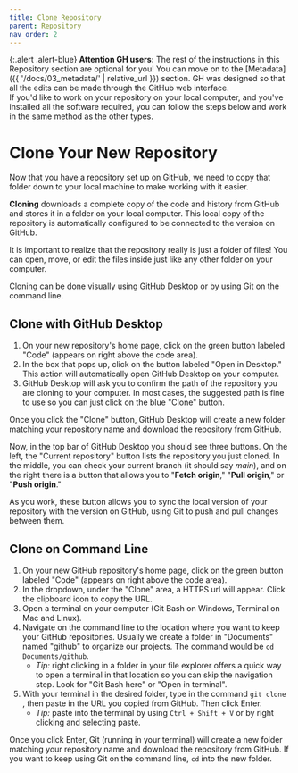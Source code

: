 ```yaml
---
title: Clone Repository
parent: Repository
nav_order: 2
---
```


{:.alert .alert-blue}
**Attention GH users:** The rest of the instructions in this Repository section are optional for you!
You can move on to the [Metadata]({{ '/docs/03_metadata/' | relative_url }}) section. 
GH was designed so that all the edits can be made through the GitHub web interface. <br>
If you'd like to work on your repository on your local computer, and you've installed all the software required, you can follow the steps below and work in the same method as the other types.

# Clone Your New Repository

Now that you have a repository set up on GitHub, we need to copy that folder down to your local machine to make working with it easier.

**Cloning** downloads a complete copy of the code and history from GitHub and stores it in a folder on your local computer.
This local copy of the repository is automatically configured to be connected to the version on GitHub.

It is important to realize that the repository really is just a folder of files!
You can open, move, or edit the files inside just like any other folder on your computer.

Cloning can be done visually using GitHub Desktop or by using Git on the command line. 

## Clone with GitHub Desktop

1. On your new repository's home page, click on the green button labeled "Code" (appears on right above the code area).
2. In the box that pops up, click on the button labeled "Open in Desktop." This action will automatically open GitHub Desktop on your computer.
3. GitHub Desktop will ask you to confirm the path of the repository you are cloning to your computer. In most cases, the suggested path is fine to use so you can just click on the blue "Clone" button.

Once you click the "Clone" button, GitHub Desktop will create a new folder matching your repository name and download the repository from GitHub.

Now, in the top bar of GitHub Desktop you should see three buttons. 
On the left, the "Current repository" button lists the repository you just cloned. 
In the middle, you can check your current branch (it should say *main*), and on the right there is a button that allows you to "**Fetch origin**," "**Pull origin**," or "**Push origin**."

As you work, these button allows you to sync the local version of your repository with the version on GitHub, using Git to push and pull changes between them.

## Clone on Command Line

1. On your new GitHub repository's home page, click on the green button labeled "Code" (appears on right above the code area).
2. In the dropdown, under the "Clone" area, a HTTPS url will appear. Click the clipboard icon to copy the URL.
3. Open a terminal on your computer (Git Bash on Windows, Terminal on Mac and Linux).
4. Navigate on the command line to the location where you want to keep your GitHub repositories. Usually we create a folder in "Documents" named "github" to organize our projects. The command would be `cd Documents/github`. 
    - *Tip:* right clicking in a folder in your file explorer offers a quick way to open a terminal in that location so you can skip the navigation step. Look for "Git Bash here" or "Open in terminal".
5. With your terminal in the desired folder, type in the command `git clone `, then paste in the URL you copied from GitHub. Then click Enter.
    - *Tip:* paste into the terminal by using `Ctrl + Shift + V` or by right clicking and selecting paste.

Once you click Enter, Git (running in your terminal) will create a new folder matching your repository name and download the repository from GitHub.
If you want to keep using Git on the command line, `cd` into the new folder.
